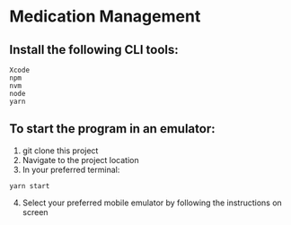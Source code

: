 # Medication Management #


## Install the following CLI tools: ##

```
Xcode
npm
nvm
node
yarn
```

## To start the program in an emulator: ##

1. git clone this project
2. Navigate to the project location
3. In your preferred terminal:
```
yarn start
```
4. Select your preferred mobile emulator by following the instructions on screen
